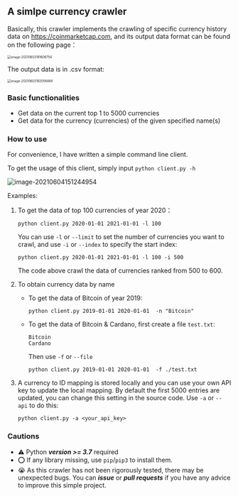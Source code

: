## A simlpe currency crawler

Basically, this crawler implements the crawling of specific currency history data on https://coinmarketcap.com, and its output data format can be found on the following page：

<img src="https://i.loli.net/2021/06/03/3MeqaQWLrImBpcK.png" alt="image-20210603191606754" style="zoom:50%;" />

The output data is in .csv format:

<img src="https://i.loli.net/2021/06/03/OrxIHqVpgmoKu5k.png" alt="image-20210603192058468" style="zoom:50%;" />



### Basic functionalities

- Get data on the current top 1 to 5000 currencies
- Get data for the currency (currencies) of the given specified name(s)



### How to use

For convenience, I have written a simple command line client. 

To get the usage of this client, simply input  `python client.py -h`

![image-20210604151244954](https://i.loli.net/2021/06/04/uhAcSEx8Lf6d2ps.png)

Examples:

1. To get the data of top 100 currencies of year 2020：

    ```
    python client.py 2020-01-01 2021-01-01 -l 100
    ```

    You can use `-l` or `--limit` to set the number of currencies you want to crawl, and use `-i` or `--index` to specify the start index:

    ```
    python client.py 2020-01-01 2021-01-01 -l 100 -i 500
    ```

    The code above crawl the data of currencies ranked from 500 to 600.

2. To obtain currency data by name

    - To get the data of Bitcoin of year 2019:

        ```
        python client.py 2019-01-01 2020-01-01  -n "Bitcoin"
        ```

    - To get the data of Bitcoin & Cardano, first create a file `test.txt`:

        ```
        Bitcoin
        Cardano
        ```

        Then use `-f` or `--file`

        ```
        python client.py 2019-01-01 2020-01-01  -f ./test.txt
        ```

3. A currency to ID mapping is stored locally and you can use your own API key to update the local mapping. By default the first 5000 entries are updated, you can change this setting in the source code. Use `-a` or `--api` to do this:

    ```
    python client.py -a <your_api_key>
    ```

### Cautions

- ⚠️ Python ***version >= 3.7*** required
- ⭕️ If any library missing, use `pip`/`pip3` to install them.
- 😭 As this crawler has not been rigorously tested, there may be unexpected bugs. You can ***issue*** or ***pull requests*** if you have any advice to improve this simple project.

